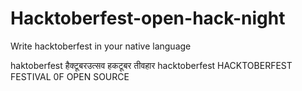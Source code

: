 # Hacktoberfest-open-hack-night
Write hacktoberfest in your native language

haktoberfest
हैक्टूबरउत्सव
हकटूबर तीवहार 
hacktoberfest
HACKTOBERFEST FESTIVAL 0F OPEN SOURCE
